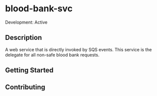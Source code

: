 # blood-bank-svc

Development: Active

## Description

A web service that is directly invoked by SQS events. This service is the delegate for all non-safe blood bank requests.

## Getting Started

## Contributing

